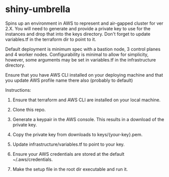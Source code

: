 # shiny-umbrella

Spins up an environment in AWS to represent and air-gapped cluster for ver 2.X. You will need to generate and provide a private key to use for the instances and drop that into the keys directory. Don't forget to update variables.tf in the terraform dir to point to it. 

Default deployment is minimum spec with a bastion node, 3 control planes and 4 worker nodes. Configurability is minimal to allow for simplicity, however, some arguments may be set in variables.tf in the infrastructure directory.

Ensure that you have AWS CLI installed on your deploying machine and that you update AWS profile name there also (probably to default)

Instructions:

1.  Ensure that terraform and AWS CLI are installed on your local machine.

1.  Clone this repo.

2.  Generate a keypair in the AWS console. This results in a download of the private key.

3.  Copy the private key from downloads to keys/{your-key}.pem. 

4.  Update infrastructure/variables.tf to point to your key.

5.  Ensure your AWS credentials are stored at the default ~/.aws/credentials.

6.   Make the setup file in the root dir executable and run it.
